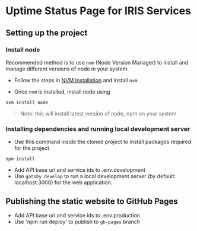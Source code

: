 # Uptime Status Page for IRIS Services

## Setting up the project

### Install node

Recommended method is to use `nvm` (Node Version Manager) to install and manage different versions of node in your system. 

- Follow the steps in [NVM Installation](https://github.com/nvm-sh/nvm/blob/master/README.md#installing-and-updating) and install `nvm`

- Once `nvm` is installed, install node using 
```
nvm install node
```
> Note: this will install latest version of node, npm on your system

### Installing dependencies and running local development server

- Use this command inside the cloned project to install packages required for the project
```
npm install
```
- Add API base url and service ids to .env.development
- Use `gatsby develop` to run a local development server (by default: localhost:3000) for the web application.

## Publishing the static website to GitHub Pages
- Add API base url and service ids to .env.production
- Use 'npm run deploy' to publish to `gh-pages` branch



